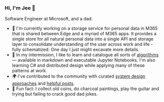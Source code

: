 ### Hi, I'm Jee 👋

Software Engineer at Microsoft, and a dad.

- 🌱 I'm currently working on a storage service for personal data in M365 that is shared between Edge and a myriad of M365 apps. It provides a single store for all natural personal data into a single API and storage layer to consolidate understanding of the user across work and life - fully schematized. One day I just might excavate more details. 
- 🔭 In my intermission, I like to learn and catalogue all sorts of [algorithms](https://github.com/gitgik/data-structures-implementation) –– available in markdown and executable Jupyter Notebooks. I'm also learning C# and distributed design while applying many of these patterns at work.
- 🌍 I've contributed to the community with curated [system design approaches](https://github.com/gitgik/distributed-system-design) and [helpful posts](https://www.digitalocean.com/community/tutorials/build-a-rest-api-with-django-a-test-driven-approach-part-1).
- 🎨 Fun fact: I collect old coins, do charcoal paintings, play the guitar and trying but failing to crack good dad jokes.



